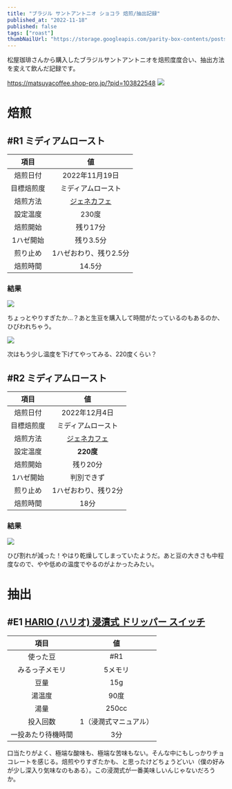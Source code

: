 ```yaml
---
title: "ブラジル サントアントニオ ショコラ 焙煎/抽出記録"
published_at: "2022-11-18"
published: false
tags: ["roast"]
thumbNailUrl: "https://storage.googleapis.com/parity-box-contents/posts/images/coffee-brazil-santo-antonio/IMG_0588.jpg"
---
```



松屋珈琲さんから購入したブラジルサントアントニオを焙煎度度合い、抽出方法を変えて飲んだ記録です。

https://matsuyacoffee.shop-pro.jp/?pid=103822548
![](/images/coffee-brazil-santo-antonio/IMG_0579.jpg)

# 焙煎


## #R1 ミディアムロースト


| 項目 | 値 |
|:---:|:---:|
| 焙煎日付 | 2022年11月19日 |
| 目標焙煎度 | ミディアムロースト |
| 焙煎方法 | [ジェネカフェ](https://amzn.to/3tKwnHh) |
| 設定温度 | 230度 |
| 焙煎開始 | 残り17分 |
| 1ハゼ開始 | 残り3.5分 |
| 煎り止め | 1ハゼおわり、残り2.5分 |
| 焙煎時間 | 14.5分 |

### 結果

![](/images/coffee-brazil-santo-antonio/IMG_0588.jpg)

ちょっとやりすぎたか…？あと生豆を購入して時間がたっているのもあるのか、ひびわれちゃう。

![](/images/coffee-brazil-santo-antonio/IMG_0589.jpg)

次はもう少し温度を下げてやってみる、220度くらい？

## #R2 ミディアムロースト


| 項目 | 値 |
|:---:|:---:|
| 焙煎日付 | 2022年12月4日 |
| 目標焙煎度 | ミディアムロースト |
| 焙煎方法 | [ジェネカフェ](https://amzn.to/3tKwnHh) |
| 設定温度 | **220度** |
| 焙煎開始 | 残り20分 |
| 1ハゼ開始 | 判別できず |
| 煎り止め | 1ハゼおわり、残り2分 |
| 焙煎時間 | 18分 |

### 結果

![](/images/coffee-brazil-santo-antonio/IMG_0918.jpg)

ひび割れが減った！やはり乾燥してしまっていたようだ。あと豆の大きさも中程度なので、やや低めの温度でやるのがよかったみたい。

# 抽出

## #E1 [HARIO (ハリオ) 浸漬式 ドリッパー スイッチ](https://amzn.to/3tMBVkD)

| 項目 | 値 |
|:---:|:---:|
| 使った豆 | #R1 |
| みるっ子メモリ | 5メモリ |
| 豆量 | 15g |
| 湯温度 | 90度 |
| 湯量 | 250cc |
| 投入回数 | 1（浸潤式マニュアル） |
| 一投あたり待機時間 | 3分 |


口当たりがよく、極端な酸味も、極端な苦味もない。そんな中にもしっかりチョコレートを感じる。焙煎やりすぎたかも、と思ったけどちょうどいい（僕の好みが少し深入り気味なのもある）。この浸潤式が一番美味しいんじゃないだろうか。

